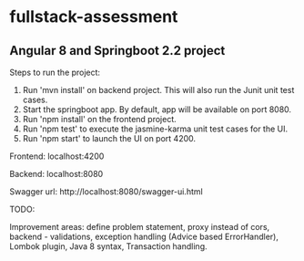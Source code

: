 # fullstack-assessment
## Angular 8 and Springboot 2.2 project 

Steps to run the project:

1. Run 'mvn install' on backend project. This will also run the Junit unit test cases.
2. Start the springboot app. By default, app will be available on port 8080.
3. Run 'npm install' on the frontend project.
4. Run 'npm test' to execute the jasmine-karma unit test cases for the UI.
5. Run 'npm start' to launch the UI on port 4200.

Frontend: localhost:4200

Backend: localhost:8080

Swagger url: http://localhost:8080/swagger-ui.html

TODO:

Improvement areas: define problem statement, proxy instead of cors, backend - validations, exception handling (Advice based ErrorHandler), Lombok plugin, Java 8 syntax, Transaction handling.
